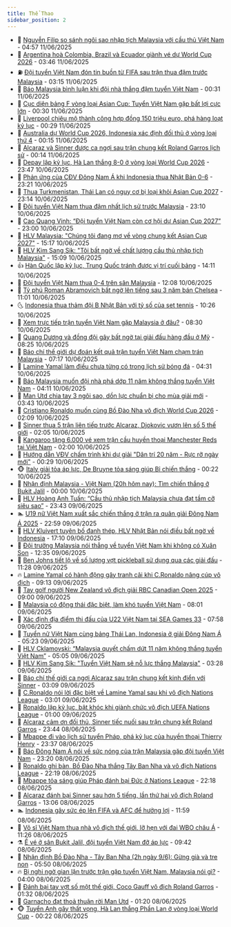 ```yaml
---
title: Thể Thao
sidebar_position: 2
---
```


<!-- dantri-the-thao:START -->
- 🎡 [Nguyễn Filip so sánh ngôi sao nhập tịch Malaysia với cầu thủ Việt Nam](https://dantri.com.vn/the-thao/nguyen-filip-so-sanh-ngoi-sao-nhap-tich-malaysia-voi-cau-thu-viet-nam-20250611115450375.htm) - 04:57 11/06/2025
- 💯 [Argentina hoà Colombia, Brazil và Ecuador giành vé dự World Cup 2026](https://dantri.com.vn/the-thao/argentina-hoa-colombia-brazil-va-ecuador-gianh-ve-du-world-cup-2026-20250611104649739.htm) - 03:46 11/06/2025
- ⛽️ [Đội tuyển Việt Nam đón tin buồn từ FIFA sau trận thua đậm trước Malaysia](https://dantri.com.vn/the-thao/doi-tuyen-viet-nam-don-tin-buon-tu-fifa-sau-tran-thua-dam-truoc-malaysia-20250611084408656.htm) - 03:15 11/06/2025
- 💃 [Báo Malaysia bình luận khi đội nhà thắng đậm tuyển Việt Nam](https://dantri.com.vn/the-thao/bao-malaysia-binh-luan-khi-doi-nha-thang-dam-tuyen-viet-nam-20250611003459114.htm) - 00:31 11/06/2025
- 🌈 [Cục diện bảng F vòng loại Asian Cup: Tuyển Việt Nam gặp bất lợi cực lớn](https://dantri.com.vn/the-thao/cuc-dien-bang-f-vong-loai-asian-cup-tuyen-viet-nam-gap-bat-loi-cuc-lon-20250611010723303.htm) - 00:30 11/06/2025
- 🦅 [Liverpool chiêu mộ thành công hợp đồng 150 triệu euro, phá hàng loạt kỷ lục](https://dantri.com.vn/the-thao/liverpool-chieu-mo-thanh-cong-hop-dong-150-trieu-euro-pha-hang-loat-ky-luc-20250611073644409.htm) - 00:29 11/06/2025
- 🌝 [Australia dự World Cup 2026,  Indonesia xác định đối thủ ở vòng loại thứ 4](https://dantri.com.vn/the-thao/australia-du-world-cup-2026-indonesia-xac-dinh-doi-thu-o-vong-loai-thu-4-20250611070656870.htm) - 00:15 11/06/2025
- 🚀 [Alcaraz và Sinner được ca ngợi sau trận chung kết Roland Garros lịch sử](https://dantri.com.vn/the-thao/alcaraz-va-sinner-duoc-ca-ngoi-sau-tran-chung-ket-roland-garros-lich-su-20250611071734500.htm) - 00:14 11/06/2025
- 🎉 [Depay lập kỷ lục, Hà Lan thắng 8-0 ở vòng loại World Cup 2026](https://dantri.com.vn/the-thao/depay-lap-ky-luc-ha-lan-thang-8-0-o-vong-loai-world-cup-2026-20250611063929484.htm) - 23:47 10/06/2025
- 📝 [Phản ứng của CĐV Đông Nam Á khi Indonesia thua Nhật Bản 0-6](https://dantri.com.vn/the-thao/phan-ung-cua-cdv-dong-nam-a-khi-indonesia-thua-nhat-ban-0-6-20250610224915896.htm) - 23:21 10/06/2025
- 🦄 [Thua Turkmenistan, Thái Lan có nguy cơ bị loại khỏi Asian Cup 2027](https://dantri.com.vn/the-thao/thua-turkmenistan-thai-lan-co-nguy-co-bi-loai-khoi-asian-cup-2027-20250611004725044.htm) - 23:14 10/06/2025
- 🎉 [Đội tuyển Việt Nam thua đậm nhất lịch sử trước Malaysia](https://dantri.com.vn/the-thao/doi-tuyen-viet-nam-thua-dam-nhat-lich-su-truoc-malaysia-20250611000852664.htm) - 23:10 10/06/2025
- 💼 [Cao Quang Vinh: “Đội tuyển Việt Nam còn cơ hội dự Asian Cup 2027”](https://dantri.com.vn/the-thao/cao-quang-vinh-doi-tuyen-viet-nam-con-co-hoi-du-asian-cup-2027-20250611060608807.htm) - 23:00 10/06/2025
- 🤡 [HLV Malaysia: &quot;Chúng tôi đang mơ về vòng chung kết Asian Cup 2027&quot;](https://dantri.com.vn/the-thao/hlv-malaysia-chung-toi-dang-mo-ve-vong-chung-ket-asian-cup-2027-20250610221717970.htm) - 15:17 10/06/2025
- 🦆 [HLV Kim Sang Sik: &quot;Tôi bất ngờ về chất lượng cầu thủ nhập tịch Malaysia&quot;](https://dantri.com.vn/the-thao/hlv-kim-sang-sik-toi-bat-ngo-ve-chat-luong-cau-thu-nhap-tich-malaysia-20250610220835567.htm) - 15:09 10/06/2025
- 👍 [Hàn Quốc lập kỷ lục, Trung Quốc tránh được vị trí cuối bảng](https://dantri.com.vn/the-thao/han-quoc-lap-ky-luc-trung-quoc-tranh-duoc-vi-tri-cuoi-bang-20250610205644993.htm) - 14:11 10/06/2025
- 💼 [Đội tuyển Việt Nam thua 0-4 trên sân Malaysia](https://dantri.com.vn/the-thao/doi-tuyen-viet-nam-thua-0-4-tren-san-malaysia-20250610190823499.htm) - 12:08 10/06/2025
- 🦒 [Tỷ phú Roman Abramovich bất ngờ lên tiếng sau 3 năm bán Chelsea](https://dantri.com.vn/the-thao/ty-phu-roman-abramovich-bat-ngo-len-tieng-sau-3-nam-ban-chelsea-20250610172052966.htm) - 11:01 10/06/2025
- 🌜 [Indonesia thua thảm đội B Nhật Bản với tỷ số của set tennis](https://dantri.com.vn/the-thao/indonesia-thua-tham-doi-b-nhat-ban-voi-ty-so-cua-set-tennis-20250610172613756.htm) - 10:26 10/06/2025
- 🦆 [Xem trực tiếp trận tuyển Việt Nam gặp Malaysia ở đâu?](https://dantri.com.vn/the-thao/xem-truc-tiep-tran-tuyen-viet-nam-gap-malaysia-o-dau-20250610142058645.htm) - 08:30 10/06/2025
- 💪 [Quang Dương và đồng đội gây bất ngờ tại giải đấu hàng đầu ở Mỹ](https://dantri.com.vn/the-thao/quang-duong-va-dong-doi-gay-bat-ngo-tai-giai-dau-hang-dau-o-my-20250610115314916.htm) - 08:25 10/06/2025
- 🧠 [Báo chí thế giới dự đoán kết quả trận tuyển Việt Nam chạm trán Malaysia](https://dantri.com.vn/the-thao/bao-chi-the-gioi-du-doan-ket-qua-tran-tuyen-viet-nam-cham-tran-malaysia-20250610140716793.htm) - 07:17 10/06/2025
- 🦄 [Lamine Yamal làm điều chưa từng có trong lịch sử bóng đá](https://dantri.com.vn/the-thao/lamine-yamal-lam-dieu-chua-tung-co-trong-lich-su-bong-da-20250610113112379.htm) - 04:31 10/06/2025
- 🥸 [Báo Malaysia muốn đội nhà phá dớp 11 năm không thắng tuyển Việt Nam](https://dantri.com.vn/the-thao/bao-malaysia-muon-doi-nha-pha-dop-11-nam-khong-thang-tuyen-viet-nam-20250610000734523.htm) - 04:11 10/06/2025
- 🤠 [Man Utd chia tay 3 ngôi sao, dồn lực chuẩn bị cho mùa giải mới](https://dantri.com.vn/the-thao/man-utd-chia-tay-3-ngoi-sao-don-luc-chuan-bi-cho-mua-giai-moi-20250610103101063.htm) - 03:43 10/06/2025
- 👺 [Cristiano Ronaldo muốn cùng Bồ Đào Nha vô địch World Cup 2026](https://dantri.com.vn/the-thao/cristiano-ronaldo-muon-cung-bo-dao-nha-vo-dich-world-cup-2026-20250610090312207.htm) - 02:09 10/06/2025
- 📝 [Sinner thua 5 trận liên tiếp trước Alcaraz, Djokovic vươn lên số 5 thế giới](https://dantri.com.vn/the-thao/sinner-thua-5-tran-lien-tiep-truoc-alcaraz-djokovic-vuon-len-so-5-the-gioi-20250610085847716.htm) - 02:05 10/06/2025
- 🦆 [Kangaroo tặng 6.000 vé xem trận cầu huyền thoại Manchester Reds tại Việt Nam](https://dantri.com.vn/the-thao/kangaroo-tang-6000-ve-xem-tran-cau-huyen-thoai-manchester-reds-tai-viet-nam-20250610083823291.htm) - 02:00 10/06/2025
- 🥳 [Hướng dẫn VĐV chấm trình khi dự giải &quot;Dân trí 20 năm - Rực rỡ ngày mới&quot;](https://dantri.com.vn/the-thao/huong-dan-vdv-cham-trinh-khi-du-giai-dan-tri-20-nam-ruc-ro-ngay-moi-20250610000027628.htm) - 00:29 10/06/2025
- 🐵 [Italy giải tỏa áp lực, De Bruyne tỏa sáng giúp Bỉ chiến thắng](https://dantri.com.vn/the-thao/italy-giai-toa-ap-luc-de-bruyne-toa-sang-giup-bi-chien-thang-20250610071118533.htm) - 00:22 10/06/2025
- 🤩 [Nhận định Malaysia - Việt Nam &lpar;20h hôm nay&rpar;: Tìm chiến thắng ở Bukit Jalil](https://dantri.com.vn/the-thao/nhan-dinh-malaysia-viet-nam-20h-hom-nay-tim-chien-thang-o-bukit-jalil-20250609174750711.htm) - 00:00 10/06/2025
- 🤠 [HLV Hoàng Anh Tuấn: “Cầu thủ nhập tịch Malaysia chưa đạt tầm cỡ siêu sao”](https://dantri.com.vn/the-thao/hlv-hoang-anh-tuan-cau-thu-nhap-tich-malaysia-chua-dat-tam-co-sieu-sao-20250609230620376.htm) - 23:43 09/06/2025
- 🏊 [U19 nữ Việt Nam xuất sắc chiến thắng ở trận ra quân giải Đông Nam Á 2025](https://dantri.com.vn/the-thao/u19-nu-viet-nam-xuat-sac-chien-thang-o-tran-ra-quan-giai-dong-nam-a-2025-20250609212059982.htm) - 22:59 09/06/2025
- 🗽 [HLV Kluivert tuyên bố đanh thép, HLV Nhật Bản nói điều bất ngờ về Indonesia](https://dantri.com.vn/the-thao/hlv-kluivert-tuyen-bo-danh-thep-hlv-nhat-ban-noi-dieu-bat-ngo-ve-indonesia-20250609200924987.htm) - 17:10 09/06/2025
- 🚀 [Đội trưởng Malaysia nói thẳng về tuyển Việt Nam khi không có Xuân Son](https://dantri.com.vn/the-thao/doi-truong-malaysia-noi-thang-ve-tuyen-viet-nam-khi-khong-co-xuan-son-20250609183901147.htm) - 12:35 09/06/2025
- 🎉 [Ben Johns tiết lộ về số lượng vợt pickleball sử dụng qua các giải đấu](https://dantri.com.vn/the-thao/ben-johns-tiet-lo-ve-so-luong-vot-pickleball-su-dung-qua-cac-giai-dau-20250609174017183.htm) - 11:28 09/06/2025
- 🔥 [Lamine Yamal có hành động gây tranh cãi khi C.Ronaldo nâng cúp vô địch](https://dantri.com.vn/the-thao/lamine-yamal-co-hanh-dong-gay-tranh-cai-khi-cronaldo-nang-cup-vo-dich-20250609161325775.htm) - 09:13 09/06/2025
- 🎉 [Tay golf người New Zealand vô địch giải RBC Canadian Open 2025](https://dantri.com.vn/the-thao/tay-golf-nguoi-new-zealand-vo-dich-giai-rbc-canadian-open-2025-20250609164714631.htm) - 09:00 09/06/2025
- 🎡 [Malaysia có động thái đặc biệt, làm khó tuyển Việt Nam](https://dantri.com.vn/the-thao/malaysia-co-dong-thai-dac-biet-lam-kho-tuyen-viet-nam-20250609120244087.htm) - 08:01 09/06/2025
- 🐻 [Xác định địa điểm thi đấu của U22 Việt Nam tại SEA Games 33](https://dantri.com.vn/the-thao/xac-dinh-dia-diem-thi-dau-cua-u22-viet-nam-tai-sea-games-33-20250609110321726.htm) - 07:58 09/06/2025
- 🌊 [Tuyển nữ Việt Nam cùng bảng Thái Lan, Indonesia ở giải Đông Nam Á](https://dantri.com.vn/the-thao/tuyen-nu-viet-nam-cung-bang-thai-lan-indonesia-o-giai-dong-nam-a-20250609122336229.htm) - 05:23 09/06/2025
- 💃 [HLV Cklamovski: “Malaysia quyết chấm dứt 11 năm không thắng tuyển Việt Nam”](https://dantri.com.vn/the-thao/hlv-cklamovski-malaysia-quyet-cham-dut-11-nam-khong-thang-tuyen-viet-nam-20250609115934168.htm) - 05:05 09/06/2025
- 🤔 [HLV Kim Sang Sik: &quot;Tuyển Việt Nam sẽ nỗ lực thắng Malaysia&quot;](https://dantri.com.vn/the-thao/hlv-kim-sang-sik-tuyen-viet-nam-se-no-luc-thang-malaysia-20250609102039018.htm) - 03:28 09/06/2025
- 🤭 [Báo chí thế giới ca ngợi Alcaraz sau trận chung kết kinh điển với Sinner](https://dantri.com.vn/the-thao/bao-chi-the-gioi-ca-ngoi-alcaraz-sau-tran-chung-ket-kinh-dien-voi-sinner-20250609094348274.htm) - 03:09 09/06/2025
- 👹 [C.Ronaldo nói lời đặc biệt về Lamine Yamal sau khi vô địch Nations League](https://dantri.com.vn/the-thao/cronaldo-noi-loi-dac-biet-ve-lamine-yamal-sau-khi-vo-dich-nations-league-20250609095402286.htm) - 03:01 09/06/2025
- 🗽 [Ronaldo lập kỷ lục, bật khóc khi giành chức vô địch UEFA Nations League](https://dantri.com.vn/the-thao/ronaldo-lap-ky-luc-bat-khoc-khi-gianh-chuc-vo-dich-uefa-nations-league-20250609074430265.htm) - 01:00 09/06/2025
- 🥳 [Alcaraz cảm ơn đối thủ, Sinner tiếc nuối sau trận chung kết Roland Garros](https://dantri.com.vn/the-thao/alcaraz-cam-on-doi-thu-sinner-tiec-nuoi-sau-tran-chung-ket-roland-garros-20250609064123106.htm) - 23:44 08/06/2025
- 💃 [Mbappe đi vào lịch sử tuyển Pháp, phá kỷ lục của huyền thoại Thierry Henry](https://dantri.com.vn/the-thao/mbappe-di-vao-lich-su-tuyen-phap-pha-ky-luc-cua-huyen-thoai-thierry-henry-20250608232727708.htm) - 23:37 08/06/2025
- 🧰 [Báo Đông Nam Á nói về sức nóng của trận Malaysia gặp đội tuyển Việt Nam](https://dantri.com.vn/the-thao/bao-dong-nam-a-noi-ve-suc-nong-cua-tran-malaysia-gap-doi-tuyen-viet-nam-20250608235046565.htm) - 23:20 08/06/2025
- 💪 [Ronaldo ghi bàn, Bồ Đào Nha thắng Tây Ban Nha và vô địch Nations League](https://dantri.com.vn/the-thao/ronaldo-ghi-ban-bo-dao-nha-thang-tay-ban-nha-va-vo-dich-nations-league-20250609051927986.htm) - 22:19 08/06/2025
- 🚀 [Mbappe tỏa sáng giúp Pháp đánh bại Đức ở Nations League](https://dantri.com.vn/the-thao/mbappe-toa-sang-giup-phap-danh-bai-duc-o-nations-league-20250609061423910.htm) - 22:18 08/06/2025
- 🤠 [Alcaraz đánh bại Sinner sau hơn 5 tiếng, lần thứ hai vô địch Roland Garros](https://dantri.com.vn/the-thao/alcaraz-danh-bai-sinner-sau-hon-5-tieng-lan-thu-hai-vo-dich-roland-garros-20250608200640928.htm) - 13:06 08/06/2025
- 🏊 [Indonesia gây sức ép lên FIFA và AFC để hưởng lợi](https://dantri.com.vn/the-thao/indonesia-gay-suc-ep-len-fifa-va-afc-de-huong-loi-20250608185934721.htm) - 11:59 08/06/2025
- 🦄 [Võ sĩ Việt Nam thua nhà vô địch thế giới, lỡ hẹn với đai WBO châu Á](https://dantri.com.vn/the-thao/vo-si-viet-nam-thua-nha-vo-dich-the-gioi-lo-hen-voi-dai-wbo-chau-a-20250608182530817.htm) - 11:26 08/06/2025
- ⚗️ [Ế vé ở sân Bukit Jalil, đội tuyển Việt Nam đỡ áp lực](https://dantri.com.vn/the-thao/e-ve-o-san-bukit-jalil-doi-tuyen-viet-nam-do-ap-luc-20250608160635626.htm) - 09:42 08/06/2025
- 🥷 [Nhận định Bồ Đào Nha - Tây Ban Nha &lpar;2h ngày 9/6&rpar;: Gừng già và tre non](https://dantri.com.vn/the-thao/nhan-dinh-bo-dao-nha-tay-ban-nha-2h-ngay-96-gung-gia-va-tre-non-20250608122544278.htm) - 05:50 08/06/2025
- 🔥 [Bị nghi ngờ gian lận trước trận gặp tuyển Việt Nam, Malaysia nói gì?](https://dantri.com.vn/the-thao/bi-nghi-ngo-gian-lan-truoc-tran-gap-tuyen-viet-nam-malaysia-noi-gi-20250608105120301.htm) - 04:00 08/06/2025
- 🦅 [Đánh bại tay vợt số một thế giới, Coco Gauff vô địch Roland Garros](https://dantri.com.vn/the-thao/danh-bai-tay-vot-so-mot-the-gioi-coco-gauff-vo-dich-roland-garros-20250608083116872.htm) - 01:32 08/06/2025
- 🌝 [Garnacho đạt thoả thuận rời Man Utd](https://dantri.com.vn/the-thao/garnacho-dat-thoa-thuan-roi-man-utd-20250608081051315.htm) - 01:20 08/06/2025
- 🐵 [Tuyển Anh gây thất vọng, Hà Lan thắng Phần Lan ở vòng loại World Cup](https://dantri.com.vn/the-thao/tuyen-anh-gay-that-vong-ha-lan-thang-phan-lan-o-vong-loai-world-cup-20250608071632428.htm) - 00:22 08/06/2025<!-- dantri-the-thao:END -->
